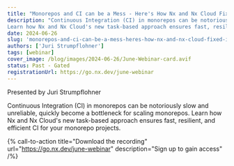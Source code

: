 ```yaml
---
title: "Monorepos and CI can be a Mess - Here's How Nx and Nx Cloud Fixed It"
description: "Continuous Integration (CI) in monorepos can be notoriously slow and unreliable, quickly become a bottleneck for scaling monorepos.
Learn how Nx and Nx Cloud's new task-based approach ensures fast, resilient, and efficient CI for your monorepo projects."
date: 2024-06-26
slug: 'monorepos-and-ci-can-be-a-mess-heres-how-nx-and-nx-cloud-fixed-it'
authors: ['Juri Strumpflohner']
tags: [webinar]
cover_image: /blog/images/2024-06-26/June-Webinar-card.avif
status: Past - Gated
registrationUrl: https://go.nx.dev/june-webinar
---
```


Presented by Juri Strumpflohner

Continuous Integration (CI) in monorepos can be notoriously slow and unreliable, quickly become a bottleneck for scaling monorepos.
Learn how Nx and Nx Cloud's new task-based approach ensures fast, resilient, and efficient CI for your monorepo projects.

{% call-to-action title="Download the recording" url="https://go.nx.dev/june-webinar" description="Sign up to gain access" /%}
